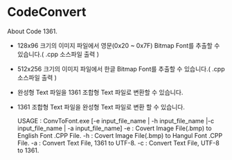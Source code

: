 # CodeConvert
About Code 1361.

- 128x96 크기의 이미지 파일에서 영문(0x20 ~ 0x7F) Bitmap Font를 추출할 수 있습니다.( .cpp 소스파일 출력 )
- 512x256 크기의 이미지 파일에서 한글 Bitmap Font를 추출할 수 있습니다.( .cpp 소스파일 출력 )
- 완성형 Text 파일을 1361 조합형 Text 파일로 변환할 수 있습니다.
- 1361 조합형 Text 파일을 완성형 Text 파일로 변환 할 수 있습니다.

	USAGE : ConvToFont.exe [-e input_file_name | -h input_file_name |-c input_file_name | -a input_file_name]
		-e : Covert Image File(.bmp) to English Font .CPP File.
		-h : Covert Image File(.bmp) to Hangul Font .CPP File.
		-a : Convert Text File, 1361 to UTF-8.
		-c : Convert Text File, UTF-8 to 1361.

